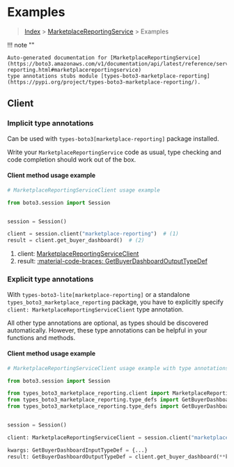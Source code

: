 # Examples

> [Index](../README.md) > [MarketplaceReportingService](./README.md) > Examples

!!! note ""

    Auto-generated documentation for [MarketplaceReportingService](https://boto3.amazonaws.com/v1/documentation/api/latest/reference/services/marketplace-reporting.html#marketplacereportingservice)
    type annotations stubs module [types-boto3-marketplace-reporting](https://pypi.org/project/types-boto3-marketplace-reporting/).

## Client

### Implicit type annotations

Can be used with `types-boto3[marketplace-reporting]` package installed.

Write your `MarketplaceReportingService` code as usual,
type checking and code completion should work out of the box.


#### Client method usage example

```python
# MarketplaceReportingServiceClient usage example

from boto3.session import Session


session = Session()

client = session.client("marketplace-reporting")  # (1)
result = client.get_buyer_dashboard()  # (2)
```

1. client: [MarketplaceReportingServiceClient](./client.md)
2. result: [:material-code-braces: GetBuyerDashboardOutputTypeDef](./type_defs.md#getbuyerdashboardoutputtypedef)






### Explicit type annotations

With `types-boto3-lite[marketplace-reporting]`
or a standalone `types_boto3_marketplace_reporting` package, you have to explicitly specify `client: MarketplaceReportingServiceClient` type annotation.

All other type annotations are optional, as types should be discovered automatically.
However, these type annotations can be helpful in your functions and methods.


#### Client method usage example

```python
# MarketplaceReportingServiceClient usage example with type annotations

from boto3.session import Session

from types_boto3_marketplace_reporting.client import MarketplaceReportingServiceClient
from types_boto3_marketplace_reporting.type_defs import GetBuyerDashboardOutputTypeDef
from types_boto3_marketplace_reporting.type_defs import GetBuyerDashboardInputTypeDef


session = Session()

client: MarketplaceReportingServiceClient = session.client("marketplace-reporting")

kwargs: GetBuyerDashboardInputTypeDef = {...}
result: GetBuyerDashboardOutputTypeDef = client.get_buyer_dashboard(**kwargs)
```






